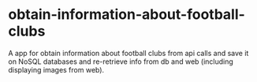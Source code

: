 # obtain-information-about-football-clubs
A app for obtain information about football clubs from api calls and save it on NoSQL databases and re-retrieve info from db and web (including displaying images from web).
